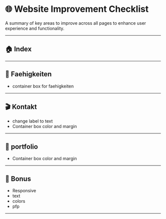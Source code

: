 # 🌐 Website Improvement Checklist

A summary of key areas to improve across all pages to enhance user experience and functionality.

---

## 🏠 Index

---

## 🚀 Faehigkeiten

- container box for faehigkeiten

---

## 🎬 Kontakt

- change label to text
- Container box color and margin

---

## 📜 portfolio

- Container box color and margin

---

## 🎁 Bonus

- Responsive
- text
- colors
- pfp

---
